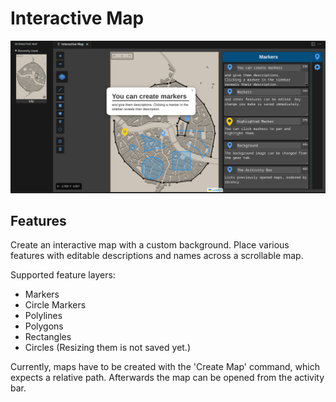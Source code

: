 # Interactive Map

![feature X](media/preview.png)

## Features

Create an interactive map with a custom background. Place various features with editable descriptions and names across a scrollable map.

Supported feature layers:

- Markers
- Circle Markers
- Polylines
- Polygons
- Rectangles
- Circles (Resizing them is not saved yet.)

Currently, maps have to be created with the 'Create Map' command, which expects a relative path.
Afterwards the map can be opened from the activity bar.
